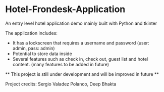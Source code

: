 # Hotel-Frondesk-Application

An entry level hotel application demo mainly built with Python and tkinter

The application includes:
- It has a lockscreen that requires a username and password (user: admin, pass: admin)
- Potential to store data inside
- Several features such as check in, check out, guest list and hotel content. (many features to be added in future)

** This project is still under development and will be improved in future **

Project credits: Sergio Valadez Polanco, Deep Bhakta       
